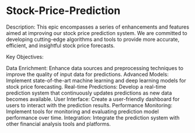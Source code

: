 # Stock-Price-Prediction
Description:
This epic encompasses a series of enhancements and features aimed at improving our stock price prediction system. We are committed to developing cutting-edge algorithms and tools to provide more accurate, efficient, and insightful stock price forecasts.

Key Objectives:

Data Enrichment: Enhance data sources and preprocessing techniques to improve the quality of input data for predictions.
Advanced Models: Implement state-of-the-art machine learning and deep learning models for stock price forecasting.
Real-time Predictions: Develop a real-time prediction system that continuously updates predictions as new data becomes available.
User Interface: Create a user-friendly dashboard for users to interact with the prediction results.
Performance Monitoring: Implement tools for monitoring and evaluating prediction model performance over time.
Integration: Integrate the prediction system with other financial analysis tools and platforms.
